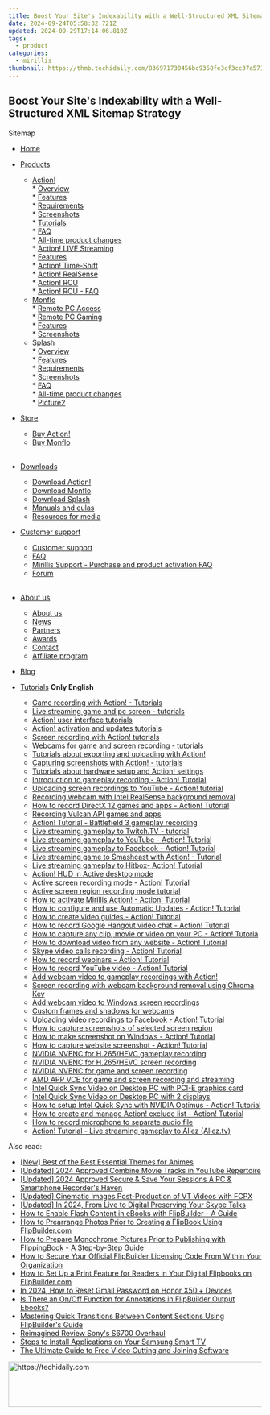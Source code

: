 ```yaml
---
title: Boost Your Site's Indexability with a Well-Structured XML Sitemap Strategy
date: 2024-09-24T05:58:32.721Z
updated: 2024-09-29T17:14:06.810Z
tags:
  - product
categories:
  - mirillis
thumbnail: https://thmb.techidaily.com/836971730456bc9358fe3cf3cc37a571dba17728e808122dfec490930e9df565.jpg
---
```


## Boost Your Site's Indexability with a Well-Structured XML Sitemap Strategy

Sitemap

* [Home](https://tools.techidaily.com/mirillis/products/)
* [Products](https://tools.techidaily.com/mirillis/products/)  
   * [Action!](https://tools.techidaily.com/mirillis/products/)  
         * [Overview](https://tools.techidaily.com/mirillis/products/)  
         * [Features](https://tools.techidaily.com/mirillis/products/)  
         * [Requirements](https://tools.techidaily.com/mirillis/products/)  
         * [Screenshots](https://tools.techidaily.com/mirillis/products/)  
         * [Tutorials](https://tools.techidaily.com/mirillis/products/)  
         * [FAQ](https://tools.techidaily.com/mirillis/products/)  
         * [All-time product changes](https://tools.techidaily.com/mirillis/products/)  
         * [Action! LIVE Streaming](https://tools.techidaily.com/mirillis/products/)  
         * [Features](https://tools.techidaily.com/mirillis/products/)  
         * [Action! Time-Shift](https://tools.techidaily.com/mirillis/products/)  
         * [Action! RealSense](https://tools.techidaily.com/mirillis/products/)  
         * [Action! RCU](https://tools.techidaily.com/mirillis/products/)  
         * [Action! RCU - FAQ](https://tools.techidaily.com/mirillis/products/)  
   * [Monflo](https://tools.techidaily.com/mirillis/products/)  
         * [Remote PC Access](https://tools.techidaily.com/mirillis/products/)  
         * [Remote PC Gaming](https://tools.techidaily.com/mirillis/products/)  
         * [Features](https://tools.techidaily.com/mirillis/products/)  
         * [Screenshots](https://tools.techidaily.com/mirillis/products/)  
   * [Splash](https://tools.techidaily.com/mirillis/products/)  
         * [Overview](https://tools.techidaily.com/mirillis/products/)  
         * [Features](https://tools.techidaily.com/mirillis/products/)  
         * [Requirements](https://tools.techidaily.com/mirillis/products/)  
         * [Screenshots](https://tools.techidaily.com/mirillis/products/)  
         * [FAQ](https://tools.techidaily.com/mirillis/products/)  
         * [All-time product changes](https://tools.techidaily.com/mirillis/products/)  
         * [Picture2](https://tools.techidaily.com/mirillis/products/)
* [Store](https://tools.techidaily.com/mirillis/products/)  
   * [Buy Action!](https://tools.techidaily.com/mirillis/products/)  
   * [Buy Monflo](https://tools.techidaily.com/mirillis/products/)  
[](https://tools.techidaily.com/mirillis/products/)  
[](https://tools.techidaily.com/mirillis/products/)
[](https://tools.techidaily.com/mirillis/products/)
* [](https://tools.techidaily.com/mirillis/products/)[Downloads](https://tools.techidaily.com/mirillis/products/)  
   * [Download Action!](https://tools.techidaily.com/mirillis/products/)  
   * [Download Monflo](https://tools.techidaily.com/mirillis/products/)  
[](https://tools.techidaily.com/mirillis/products/)  
   * [](https://tools.techidaily.com/mirillis/products/)[Download Splash](https://tools.techidaily.com/mirillis/products/)  
   * [Manuals and eulas](https://tools.techidaily.com/mirillis/products/)  
   * [Resources for media](https://tools.techidaily.com/mirillis/products/)
* [Customer support](https://tools.techidaily.com/mirillis/products/)  
   * [Customer support](https://tools.techidaily.com/mirillis/products/)  
   * [FAQ](https://tools.techidaily.com/mirillis/products/)  
   * [Mirillis Support - Purchase and product activation FAQ](https://tools.techidaily.com/mirillis/products/)  
   * [Forum](https://tools.techidaily.com/mirillis/products/)  
[](https://tools.techidaily.com/mirillis/products/)  
[](https://tools.techidaily.com/mirillis/products/)
[](https://tools.techidaily.com/mirillis/products/)
* [](https://tools.techidaily.com/mirillis/products/)[About us](https://tools.techidaily.com/mirillis/products/)  
   * [About us](https://tools.techidaily.com/mirillis/products/)  
   * [News](https://tools.techidaily.com/mirillis/products/)  
   * [Partners](https://tools.techidaily.com/mirillis/products/)  
   * [Awards](https://tools.techidaily.com/mirillis/products/)  
   * [Contact](https://tools.techidaily.com/mirillis/products/)  
   * [Affiliate program](https://tools.techidaily.com/mirillis/products/)
* [Blog](https://tools.techidaily.com/mirillis/products/)

* [Tutorials](https://tools.techidaily.com/mirillis/products/) **Only English**  
   * [Game recording with Action! - Tutorials](https://tools.techidaily.com/mirillis/products/)  
   * [Live streaming game and pc screen - tutorials](https://tools.techidaily.com/mirillis/products/)  
   * [Action! user interface tutorials](https://tools.techidaily.com/mirillis/products/)  
   * [Action! activation and updates tutorials](https://tools.techidaily.com/mirillis/products/)  
   * [Screen recording with Action! tutorials](https://tools.techidaily.com/mirillis/products/)  
   * [Webcams for game and screen recording - tutorials](https://tools.techidaily.com/mirillis/products/)  
   * [Tutorials about exporting and uploading with Action!](https://tools.techidaily.com/mirillis/products/)  
   * [Capturing screenshots with Action! - tutorials](https://tools.techidaily.com/mirillis/products/)  
   * [Tutorials about hardware setup and Action! settings](https://tools.techidaily.com/mirillis/products/)  
   * [Introduction to gameplay recording - Action! Tutorial](https://tools.techidaily.com/mirillis/products/)  
   * [Uploading screen recordings to YouTube - Action! tutorial](https://tools.techidaily.com/mirillis/products/)  
   * [Recording webcam with Intel RealSense background removal](https://tools.techidaily.com/mirillis/products/)  
   * [How to record DirectX 12 games and apps - Action! Tutorial](https://tools.techidaily.com/mirillis/products/)  
   * [Recording Vulcan API games and apps](https://tools.techidaily.com/mirillis/products/)  
   * [Action! Tutorial - Battlefield 3 gameplay recording](https://tools.techidaily.com/mirillis/products/)  
   * [Live streaming gameplay to Twitch.TV - tutorial](https://tools.techidaily.com/mirillis/products/)  
   * [Live streaming gameplay to YouTube - Action! Tutorial](https://tools.techidaily.com/mirillis/products/)  
   * [Live streaming gameplay to Facebook - Action! Tutorial](https://tools.techidaily.com/mirillis/products/)  
   * [Live streaming game to Smashcast with Action! - Tutorial](https://tools.techidaily.com/mirillis/products/)  
   * [Live streaming gameplay to Hitbox- Action! Tutorial](https://tools.techidaily.com/mirillis/products/)  
   * [Action! HUD in Active desktop mode](https://tools.techidaily.com/mirillis/products/)  
   * [Active screen recording mode - Action! Tutorial](https://tools.techidaily.com/mirillis/products/)  
   * [Active screen region recording mode tutorial](https://tools.techidaily.com/mirillis/products/)  
   * [How to activate Mirillis Action! - Action! Tutorial](https://tools.techidaily.com/mirillis/products/)  
   * [How to configure and use Automatic Updates - Action! Tutorial](https://tools.techidaily.com/mirillis/products/)  
   * [How to create video guides - Action! Tutorial](https://tools.techidaily.com/mirillis/products/)  
   * [How to record Google Hangout video chat - Action! Tutorial](https://tools.techidaily.com/mirillis/products/)  
   * [How to capture any clip, movie or video on your PC - Action! Tutoria](https://tools.techidaily.com/mirillis/products/)  
   * [How to download video from any website - Action! Tutorial](https://tools.techidaily.com/mirillis/products/)  
   * [Skype video calls recording - Action! Tutorial](https://tools.techidaily.com/mirillis/products/)  
   * [How to record webinars - Action! Tutorial](https://tools.techidaily.com/mirillis/products/)  
   * [How to record YouTube video - Action! Tutorial](https://tools.techidaily.com/mirillis/products/)  
   * [Add webcam video to gameplay recordings with Action!](https://tools.techidaily.com/mirillis/products/)  
   * [Screen recording with webcam background removal using Chroma Key](https://tools.techidaily.com/mirillis/products/)  
   * [Add webcam video to Windows screen recordings](https://tools.techidaily.com/mirillis/products/)  
   * [Custom frames and shadows for webcams](https://tools.techidaily.com/mirillis/products/)  
   * [Uploading video recordings to Facebook - Action! Tutorial](https://tools.techidaily.com/mirillis/products/)  
   * [How to capture screenshots of selected screen region](https://tools.techidaily.com/mirillis/products/)  
   * [How to make screenshot on Windows - Action! Tutorial](https://tools.techidaily.com/mirillis/products/)  
   * [How to capture website screenshot - Action! Tutorial](https://tools.techidaily.com/mirillis/products/)  
   * [NVIDIA NVENC for H.265/HEVC gameplay recording](https://tools.techidaily.com/mirillis/products/)  
   * [NVIDIA NVENC for H.265/HEVC screen recording](https://tools.techidaily.com/mirillis/products/)  
   * [NVIDIA NVENC for game and screen recording](https://tools.techidaily.com/mirillis/products/)  
   * [AMD APP VCE for game and screen recording and streaming](https://tools.techidaily.com/mirillis/products/)  
   * [Intel Quick Sync Video on Desktop PC with PCI-E graphics card](https://tools.techidaily.com/mirillis/products/)  
   * [Intel Quick Sync Video on Desktop PC with 2 displays](https://tools.techidaily.com/mirillis/products/)  
   * [How to setup Intel Quick Sync with NVIDIA Optimus - Action! Tutorial](https://tools.techidaily.com/mirillis/products/)  
   * [How to create and manage Action! exclude list - Action! Tutorial](https://tools.techidaily.com/mirillis/products/)  
   * [How to record microphone to separate audio file](https://tools.techidaily.com/mirillis/products/)  
   * [Action! Tutorial - Live streaming gameplay to Aliez (Aliez.tv)](https://mirillis.com/live-streaming-gameplay-aliez-action-tutorial)

<ins class="adsbygoogle"
     style="display:block"
     data-ad-format="autorelaxed"
     data-ad-client="ca-pub-7571918770474297"
     data-ad-slot="1223367746"></ins>

<ins class="adsbygoogle"
     style="display:block"
     data-ad-client="ca-pub-7571918770474297"
     data-ad-slot="8358498916"
     data-ad-format="auto"
     data-full-width-responsive="true"></ins>

<span class="atpl-alsoreadstyle">Also read:</span>
<div><ul>
<li><a href="https://extra-hints.techidaily.com/new-best-of-the-best-essential-themes-for-animes/"><u>[New] Best of the Best Essential Themes for Animes</u></a></li>
<li><a href="https://fox-hovers.techidaily.com/updated-2024-approved-combine-movie-tracks-in-youtube-repertoire/"><u>[Updated] 2024 Approved Combine Movie Tracks in YouTube Repertoire</u></a></li>
<li><a href="https://screen-capture.techidaily.com/updated-2024-approved-secure-and-save-your-sessions-a-pc-and-smartphone-recorders-haven/"><u>[Updated] 2024 Approved Secure & Save Your Sessions A PC & Smartphone Recorder's Haven</u></a></li>
<li><a href="https://instagram-videos.techidaily.com/updated-cinematic-images-post-production-of-vt-videos-with-fcpx/"><u>[Updated] Cinematic Images Post-Production of VT Videos with FCPX</u></a></li>
<li><a href="https://visual-screen-recording.techidaily.com/updated-in-2024-from-live-to-digital-preserving-your-skype-talks/"><u>[Updated] In 2024, From Live to Digital Preserving Your Skype Talks</u></a></li>
<li><a href="https://fox-tips.techidaily.com/how-to-enable-flash-content-in-ebooks-with-flipbuilder-a-guide/"><u>How to Enable Flash Content in eBooks with FlipBuilder - A Guide</u></a></li>
<li><a href="https://fox-tips.techidaily.com/how-to-prearrange-photos-prior-to-creating-a-flipbook-using-flipbuildercom/"><u>How to Prearrange Photos Prior to Creating a FlipBook Using FlipBuilder.com</u></a></li>
<li><a href="https://fox-tips.techidaily.com/how-to-prepare-monochrome-pictures-prior-to-publishing-with-flippingbook-a-step-by-step-guide/"><u>How to Prepare Monochrome Pictures Prior to Publishing with FlippingBook - A Step-by-Step Guide</u></a></li>
<li><a href="https://fox-tips.techidaily.com/how-to-secure-your-official-flipbuilder-licensing-code-from-within-your-organization/"><u>How to Secure Your Official FlipBuilder Licensing Code From Within Your Organization</u></a></li>
<li><a href="https://fox-tips.techidaily.com/how-to-set-up-a-print-feature-for-readers-in-your-digital-flipbooks-on-flipbuildercom/"><u>How to Set Up a Print Feature for Readers in Your Digital Flipbooks on FlipBuilder.com</u></a></li>
<li><a href="https://unlock-android.techidaily.com/in-2024-how-to-reset-gmail-password-on-honor-x50iplus-devices-by-drfone-android/"><u>In 2024, How to Reset Gmail Password on Honor X50i+ Devices</u></a></li>
<li><a href="https://fox-tips.techidaily.com/is-there-an-onoff-function-for-annotations-in-flipbuilder-output-ebooks/"><u>Is There an On/Off Function for Annotations in FlipBuilder Output Ebooks?</u></a></li>
<li><a href="https://fox-tips.techidaily.com/mastering-quick-transitions-between-content-sections-using-flipbuilders-guide/"><u>Mastering Quick Transitions Between Content Sections Using FlipBuilder's Guide</u></a></li>
<li><a href="https://extra-tips.techidaily.com/reimagined-review-sonys-s6700-overhaul/"><u>Reimagined Review Sony's S6700 Overhaul</u></a></li>
<li><a href="https://tech-recovery.techidaily.com/steps-to-install-applications-on-your-samsung-smart-tv/"><u>Steps to Install Applications on Your Samsung Smart TV</u></a></li>
<li><a href="https://ai-vdieo-software.techidaily.com/the-ultimate-guide-to-free-video-cutting-and-joining-software/"><u>The Ultimate Guide to Free Video Cutting and Joining Software</u></a></li>
</ul></div>

<!-- affiliate ads begin -->
<a href="https://review-au.sjv.io/c/5597632/2098702/14409" target="_top" id="2098702">
  <img src="//a.impactradius-go.com/display-ad/14409-2098702" border="0" alt="https://techidaily.com" width="728" height="90"/>
</a>
<img height="0" width="0" src="https://review-au.sjv.io/i/5597632/2098702/14409" style="position:absolute;visibility:hidden;" border="0" />
<!-- affiliate ads end -->

